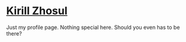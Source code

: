 # [Kirill Zhosul](https://kirillzhosul.github.io)
Just my profile page. Nothing special here. Should you even has to be there?
